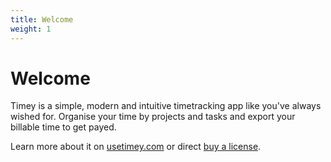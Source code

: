 ```yaml
---
title: Welcome
weight: 1
---
```


# Welcome

Timey is a simple, modern and intuitive timetracking app like you've always wished for. Organise your time by projects and tasks and export your billable time to get payed.

Learn more about it on [usetimey.com](https://usetimey.com) or direct [buy a license](https://felix-schmid.de/products/timey).